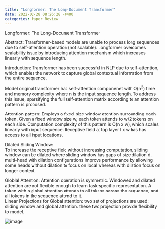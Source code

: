 ```yaml
---
title: "Longformer: The Long-Document Transformer"
date: 2022-02-28 08:26:28 -0400
categories: Paper Review
---
```

Longformer: The Long-Document Transformer

Abstract:
  Transformer-based models are unable to process long sequences due to self-attention operation (not scalable).  Longformer overcomes scalability issue by introducing attention mechanism which increases linearly with sequence length.  

Introduction:
  Transformer has been successful in NLP due to self-attention, which enables the network to capture global contextual information from the entire sequence.  

Model
  original transformer has self-attention componenet with O(n<sup>2</sup>) time and memory complexity where n is the input sequence length.  To address this issue, sparsifying the full self-attention matrix according to an attention pattern is proposed.  
  
  Attention pattern: 
  Employs a fixed-size window atention surrounding each token.  Given a fixed window size w, each token attends to w/2 tokens on each side.  Computation complexity of this pattern is O(n x w), which scales linearly with input sequence.  Receptive field at top layer l x w has has access to all input locations.  
  
  Dilated Sliding Window:  
  To increase the receptive field without increasing computation, sliding window can be dilated where sliding window has gaps of size dilation d.  multi-head with dilation configurations improve performance by allowing some heads without dilation to focus on local whereas with dilation focus on longer context.
  
  Globlal Attention: 
  Attention operation is symmetric.  Windowed and dilated attention are not flexible enough to learn task-specific representation.  A token with a global attention attends to all tokens across the sequence, and all tokens in the sequence attend to it.  
  Linear Projections for Global attention:
  two set of projections are used:  sliding window and global attention.  these two projection provide flexibility to model.
  
  
![image](https://user-images.githubusercontent.com/36841216/156118600-8522e35e-9531-4fc5-9eee-023a4335ba31.png)

